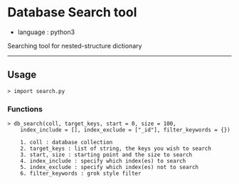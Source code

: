 # Database Search tool
* language : python3

Searching tool for nested-structure dictionary
____

## Usage

	> import search.py

### Functions

	> db_search(coll, target_keys, start = 0, size = 100, 
		index_include = [], index_exclude = ["_id"], filter_keywords = {})

		1. coll : database collection
		2. target_keys : list of string, the keys you wish to search
		3. start, size : starting point and the size to search
		4. index_include : specify which index(es) to search
		5. index_exclude : specify which index(es) not to search
		6. filter_keywords : grok style filter
